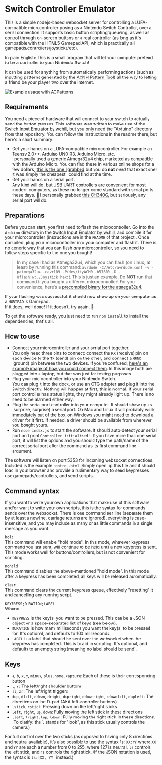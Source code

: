 Switch Controller Emulator
==========================

This is a simple nodejs-based websocket server for controlling a LUFA-compatible microcontroller posing as a Nintendo Switch Controller, over a serial connection.
It supports basic button scripting/queueing, as well as control through on-screen buttons or a real controller (as long as it's compatible with the HTML5 Gamepad API, which is practically all gamepads/controllers/joysticks/etc).

In plain English: This is a small program that will let your computer pretend to be a controller to your Nintendo Switch!

It can be used for anything from automatically performing actions (such as inputting patterns generated by the [ACNH Pattern Tool](https://acpatterns.com)) all the way to letting a friend be your player two over the internet.

[![Example usage with ACPatterns](https://img.youtube.com/vi/5grwp4a2nU8/0.jpg)](https://www.youtube.com/watch?v=5grwp4a2nU8 "Example usage with ACPatterns")

Requirements
------------

You need a piece of hardware that will connect to your switch to actually send the button presses.
This software was written to make use of the [Switch Input Emulator by wchill](https://github.com/wchill/SwitchInputEmulator), but you only need the "Arduino" directory from that repository. You can follow the instructions in the readme there, but here's a short summary:

- Get your hands on a LUFA-compatible microcontroller. For example an Teensy 2.0++, Arduino UNO R3, Arduino Micro, etc.  
  I personally used a generic Atmega32u4 chip, marketed as compatible with the Arduino Micro. You can find these in various online shops for a few dollars, [this is the one I grabbed](https://www.aliexpress.com/item/32819992328.html) but you do __not__ _need_ that exact one! It was simply the cheapest I could find at the time.
- Get your hands on a serial port.  
  Any kind will do, but USB UART controllers are convenient for most modern computers, as these no longer come standard with serial ports these days. 🙁
  I personally grabbed [this CH340G](https://www.aliexpress.com/item/4000120687489.html), but seriously, any serial port will do.

Preparations
------------

Before you can start, you first need to flash the microcontroller. Go into the `Arduino` directory in the [Switch Input Emulator by wchill](https://github.com/wchill/SwitchInputEmulator), and compile it for your microcontroller (instructions are in the `README` of that project).
Once compiled, plug your microcontroller into your computer and flash it.
There is no generic way that you can flash _any_ microcontroller, so you need to follow steps specific to the one you bought!

> In my case I had an Atmega32u4, which you can flash (on Linux, at least) by running this command:
> `avrdude -C//etc/avrdude.conf -v -patmega32u4 -cavr109 -P/dev/ttyACM0 -b57600 -D -Uflash:w:./Joystick.hex:i`
> This is just an example. Do __NOT__ run that command if you bought a different microcontroller!
> For your convenience, here's a [precompiled binary for the atmega32u4](Joystick.hex).

If your flashing was successful, it should now show up on your computer as a `HORIPAD S` Gamepad.  
If it does, well done! If it doesn't, try again. 🙂

To get the software ready, you just need to run `npm install` to install the dependencies, that's all.

How to use
----------

- Connect your microcontroller and your serial port together.  
  You only need three pins to connect: connect the `RX` (receive) pin on each device to the `TX` (send) pin on the other, and connect a `GRND` (ground) pin between the two devices.
  If you're confused, [here's an example image of how you could connect them](https://cdn.discordapp.com/attachments/422272378018463745/840640336518840340/IMG_20210508_184108.jpg). In this image both are plugged into a laptop, but that was just for testing purposes.
- Plug your microcontroller into your Nintendo Switch.  
  You can plug it into the dock, or use an OTG adapter and plug it into the Switch directly. Nothing will happen at first, this is normal. If your serial port controller has status lights, they might already light up. There is no need to be alarmed either way.
- Plug the serial port controller into your computer.
  It should show up as (surprise, surprise) a serial port. On Mac and Linux it will probably work immediately out of the box, on Windows you might need to download a driver for it first. If needed, a driver should be available from wherever you bought yours.
- Run `node index.js` to start the software. It should auto-detect your serial port and print `Controller initialized!`. If you have more than one serial port, it will list the options and you should type the path/name of the correct serial port after the command as its first command line argument.

The software will listen on port 5353 for incoming websocket connections. Included is the example `control.html`. Simply open up this file and it should load in your browser and provide a rudimentary way to send keypresses, use gamepads/controllers, and send scripts.

Command syntax
--------------

If you want to write your own applications that make use of this software and/or want to write your own scripts, this is the syntax for commands sends over the websocket.
There is one command per line (separate them by at least a newline, carriage returns are ignored), everything is case-insensitive, and you may include as many or as little commands in a single message as you want.


`hold`  
This command will enable "hold mode". In this mode, whatever keypress command you last sent, will continue to be held until a new keypress is sent. This mode works well for buttons/controllers, but is not convenient for scripting.

`nohold`  
This command disables the above-mentioned "hold mode". In this mode, after a keypress has been completed, all keys will be released automatically.

`clear`  
This command clears the current keypress queue, effectively "resetting" it and cancelling any running script.

`KEYPRESS;DURATION;LABEL`  
Where:
- `KEYPRESS` is the key(s) you want to be pressed. This can be a JSON object or a space-separated list of keys (see below).
- `DURATION` is how many milliseconds you want the key(s) to be pressed for. It's optional, and defaults to 100 milliseconds.
- `LABEL` is a label that should be sent over the websocket when the keypress has completed. This is to aid in scripting. It's optional, and defaults to an empty string (meaning no label should be send).

Keys
----

- `a`, `b`, `x`, `y`, `minus`, `plus`, `home`, `capture`: Each of these is their corresponding button
- `l`, `r`: The left/right shoulder buttons
- `zl`, `zr`: The left/right triggers
- `dup`, `dleft`, `ddown`, `dright`, `dupright`, `ddownright`, `ddownleft`, `dupleft`: The directions on the D-pad (AKA left-controller buttons).
- `lstick`, `rstick`: Pressing down on the left/right sticks
- `left`, `right`, `up`, `down`: Fully moving the left stick in these directions
- `lleft`, `lright`, `lup`, `ldown`: Fully moving the right stick in these directions. (To clarify: the `l` stands for "look", as this stick usually controls the camera.)

For full control over the two sticks (as opposed to having only 8 directions and neutral available), it's also possible to use the syntax `ls:XX:YY` where `XX` and `YY` are each a number from 0 to 255, where 127 is neutral. `ls` controls the left stick, and `rs` controls the right stick. (If the JSON notation is used, the syntax is `ls:[XX, YY]` instead.)

